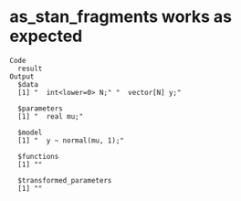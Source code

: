 # as_stan_fragments works as expected

    Code
      result
    Output
      $data
      [1] "  int<lower=0> N;" "  vector[N] y;"   
      
      $parameters
      [1] "  real mu;"
      
      $model
      [1] "  y ~ normal(mu, 1);"
      
      $functions
      [1] ""
      
      $transformed_parameters
      [1] ""
      

